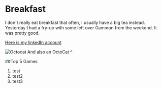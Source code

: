 # Breakfast

I don't really eat breakfast that often, I usually have a big tea instead. Yesterday I had a fry-up with some left over Gammon from the weekend. It was pretty good.

[Here is my linkedIn account](https://www.linkedin.com/in/georgeshumphreys/)

![Octocat](https://avatars1.githubusercontent.com/u/583231?s=460&u=a59fef2a493e2b67dd13754231daf220c82ba84d&v=4)
And also an OctoCat ^

##Top 5 Games
1. test
1. test2
1. test3
